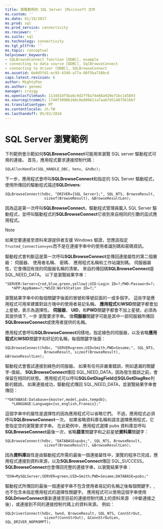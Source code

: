 ```yaml
---
title: 瀏覽範例的 SQL Server |Microsoft 文件
ms.custom: ''
ms.date: 01/19/2017
ms.prod: sql
ms.prod_service: connectivity
ms.reviewer: ''
ms.suite: sql
ms.technology: connectivity
ms.tgt_pltfrm: ''
ms.topic: conceptual
helpviewer_keywords:
- SQLBrowseConnect function [ODBC], example
- connecting to data source [ODBC], SqlBrowseConnect
- connecting to driver [ODBC], SQLBrowseConnect
ms.assetid: 6e0d5fd1-ec93-4348-a77a-08f5ba738bc6
caps.latest.revision: 6
author: MightyPen
ms.author: genemi
manager: craigg
ms.openlocfilehash: 113dd18f5ba6c9d2ff8a74e88a920e71bc145893
ms.sourcegitcommit: 1740f3090b168c0e809611a7aa6fd514075616bf
ms.translationtype: MT
ms.contentlocale: zh-TW
ms.lasthandoff: 05/03/2018
---
```

# <a name="sql-server-browsing-example"></a>SQL Server 瀏覽範例
下列範例會示範如何**SQLBrowseConnect**可能用來瀏覽 SQL server 驅動程式可用的連接。 首先，應用程式要求連接控制代碼：  
  
```  
SQLAllocHandle(SQL_HANDLE_DBC, henv, &hdbc);  
```  
  
 下一步，應用程式會呼叫**SQLBrowseConnect**和指定的 SQL Server 驅動程式，使用所傳回的驅動程式描述**SQLDrivers**:  
  
```  
SQLBrowseConnect(hdbc, "DRIVER={SQL Server};", SQL_NTS, BrowseResult,  
                  sizeof(BrowseResult), &BrowseResultLen);  
```  
  
 因為這是第一次呼叫**SQLBrowseConnect**，驅動程式管理員載入 SQL Server 驅動程式，並呼叫驅動程式的**SQLBrowseConnect**它收到來自相同的引數的函式應用程式。  
  
> [!NOTE]  
>  如果您要連接至資料來源提供者支援 Windows 驗證，您應該指定`Trusted_Connection=yes`而不是在連接字串中的使用者識別碼和密碼資訊。  
  
 驅動程式會判斷這是第一次呼叫**SQLBrowseConnect**並傳回連接屬性的第二個層級： 伺服器、 使用者名稱、 密碼、 應用程式名稱和工作站識別碼。 伺服器屬性，它會傳回有效的伺服器名稱的清單。 來自的傳回碼**SQLBrowseConnect**是 SQL_NEED_DATA。 以下是瀏覽結果字串：  
  
```  
"SERVER:Server={red,blue,green,yellow};UID:Login ID=?;PWD:Password=?;  
   *APP:AppName=?;*WSID:WorkStation ID=?;"  
```  
  
 瀏覽結果字串中的每個關鍵字後面的冒號和等號前面的一或多個字。 這些字是應用程式可用來建置對話方塊中的使用者易記名稱。 **應用程式**和**WSID**關鍵字都會加上星號，表示為選擇性。 **伺服器**， **UID**，和**PWD**關鍵字都會不加上星號，必須為其提供值下, 一步 瀏覽要求字串。 值**伺服器**關鍵字可能是其中一部伺服器所傳回**SQLBrowseConnect**或使用者提供的名稱。  
  
 應用程式會呼叫**SQLBrowseConnect**同樣地，指定綠色的伺服器，以及省略**應用程式**和**WSID**關鍵字和好記的名稱，每個關鍵字後面：  
  
```  
SQLBrowseConnect(hdbc, "SERVER=green;UID=Smith;PWD=Sesame;", SQL_NTS,  
                  BrowseResult, sizeof(BrowseResult), &BrowseResultLen);  
```  
  
 驅動程式會嘗試連接到綠色的伺服器。 如果有任何非嚴重錯誤，例如遺漏的關鍵字-值組， **SQLBrowseConnect**傳回 SQL_NEED_DATA，因為發生錯誤之前，會保留在相同的狀態。 應用程式可以呼叫**SQLGetDiagField**或**SQLGetDiagRec**判斷的錯誤。 如果連接成功，驅動程式傳回 SQL_NEED_DATA，並瀏覽結果字串會傳回：  
  
```  
"*DATABASE:Database={master,model,pubs,tempdb};  
   *LANGUAGE:Language={us_english,Franais};"  
```  
  
 這個字串中的屬性是選擇性的因為應用程式可以省略它們。 不過，應用程式必須呼叫**SQLBrowseConnect**一次。 如果省略資料庫名稱和語言選擇應用程式，它會指定空的瀏覽要求字串。 在此範例中，應用程式選擇 pubs 資料庫並呼叫**SQLBrowseConnect**最後一次，省略**語言**關鍵字和之前星號**資料庫**關鍵字：  
  
```  
SQLBrowseConnect(hdbc, "DATABASE=pubs;", SQL_NTS, BrowseResult,  
                  sizeof(BrowseResult), &BrowseResultLen);  
```  
  
 因為**資料庫**屬性是由驅動程式所需的最後一個連接屬性中，瀏覽的程序已完成，應用程式連接到資料來源，以及**SQLBrowseConnect**傳回 SQL_SUCCESS。 **SQLBrowseConnect**也會傳回完整的連接字串，以瀏覽結果字串：  
  
```  
"DSN=MySQLServer;SERVER=green;UID=Smith;PWD=Sesame;DATABASE=pubs;"  
```  
  
 驅動程式所傳回的最後一個連接字串不包含使用者易記的名稱之後每個關鍵字，, 也不包含未指定應用程式的選擇性關鍵字。 應用程式可以使用這個字串使用**SQLDriverConnect**重新連接至目前的連接控制代碼上的資料來源 （中斷連接之後），或連接到不同的連接控制代碼上的資料來源。 例如：  
  
```  
SQLDriverConnect(hdbc, hwnd, BrowseResult, SQL_NTS, ConnStrOut,  
                  sizeof(ConnStrOut), &ConnStrOutLen, SQL_DRIVER_NOPROMPT);  
```
